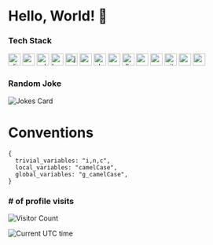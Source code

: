 # Hello, World! 👋

### Tech Stack

<p>
<img src="https://bs-uploads.toptal.io/blackfish-uploads/components/skill_page/content/logo_file/logo/1092138/image__3_-5be49e58b42f3b87c25b5e074c3ed54e.png" width="25px" title="elixir">
<img src="https://upload.wikimedia.org/wikipedia/commons/1/19/C_Logo.png" width="25px" title="c">
<img src="https://upload.wikimedia.org/wikipedia/commons/thumb/0/04/Erlang_logo.svg/1168px-Erlang_logo.svg.png" width="25px" title="erlang">
<img src="https://cdn-icons-png.flaticon.com/512/5968/5968259.png" width="25px" title="haskell">
<img src="https://cdn.freebiesupply.com/logos/large/2x/java-4-logo-png-transparent.png" width="25px" title="java">
<img src="https://code.visualstudio.com/assets/images/code-stable.png" width="25px" title="vscode">
<img src="https://upload.wikimedia.org/wikipedia/commons/1/1e/Oh_My_Zsh_logo.png" width="25px" title="oh my zsh">
<img src="https://avatars.githubusercontent.com/u/17767077?s=280&v=4" width="25px" title="zeebe">
<img src="https://dbeaver.com/img/dbeaver-head.png" width="25px" title="dbeaver">  
<img src="https://upload.wikimedia.org/wikipedia/commons/thumb/2/29/Postgresql_elephant.svg/1985px-Postgresql_elephant.svg.png" width="25px" title="postgres">  
<img src="https://www.sublimehq.com/images/sublime_merge.png" width="25px" title="sublime merge">  
<img src="https://cdn-icons-png.flaticon.com/512/25/25231.png" width="25px" title="github">  
<img src="https://pop.system76.com/icon-512.png" width="25px" title="pop os">  
<img src="https://upload.wikimedia.org/wikipedia/commons/thumb/a/a5/Archlinux-icon-crystal-64.svg/1200px-Archlinux-icon-crystal-64.svg.png" width="25px" title="arch linux">  
</p>

### Random Joke
<!-- Markdown -->
![Jokes Card](https://readme-jokes.vercel.app/api)

# Conventions
```jason
{
  trivial_variables: "i,n,c",
  local_variables: "camelCase",
  global_variables: "g_camelCase",
}
```

###  # of profile visits

![Visitor Count](https://profile-counter.glitch.me/andimon/count.svg)

![Current UTC time](https://jojoee.jojoee.com/api/utcnowgif?utcnow)




<!--
**andimon/andimon** is a ✨ _special_ ✨ repository because its `README.md` (this file) appears on your GitHub profile.

Here are some ideas to get you started:

- 🔭 I’m currently working on ...
- 🌱 I’m currently learning ...
- 👯 I’m looking to collaborate on ...
- 🤔 I’m looking for help with ...
- 💬 Ask me about ...
- 📫 How to reach me: ...
- 😄 Pronouns: ...
- ⚡ Fun fact: ...
-->
